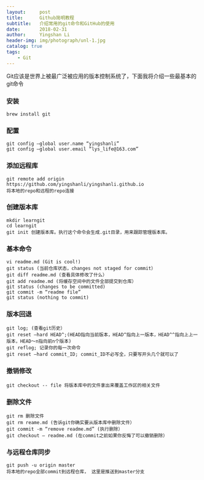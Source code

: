 ```yaml
---
layout:     post
title:      Github简明教程
subtitle:   介绍常用的git命令和GitHub的使用
date:       2018-02-31
author:     Yingshan Li
header-img: img/photograph/unl-1.jpg
catalog: true
tags:
    - Git
---
```



Git应该是世界上被最广泛被应用的版本控制系统了，下面我将介绍一些最基本的git命令

### 安装

`brew install git`

### 配置

```
git config —global user.name “yingshanli”
git config —global user.email “lys_life@163.com”
```

### 添加远程库

```
git remote add origin https://github.com/yingshanli/yingshanli.github.io 
将本地的repo和远程的repo连接
```

### 创建版本库

```
mkdir learngit
cd learngit
git init 创建版本库。执行这个命令会生成.git目录，用来跟踪管理版本库。
```

### 基本命令

```
vi readme.md (Git is cool!)
git status (当前仓库状态，changes not staged for commit）
git diff readme.md (查看具体修改了什么）
git add readme.md (将缓存空间中的文件全部提交到仓库）
git status (changes to be committed)
git commit -m “readme file”
git status (nothing to commit)
```

### 版本回退

```
git log; (查看git历史）
git reset —hard HEAD^;(HEAD指向当前版本，HEAD^指向上一版本，HEAD^^指向上上一版本，HEAD～n指向前n个版本)
git reflog; 记录你的每一次命令
git reset —hard commit_ID; commit_ID不必写全，只要写开头几个就可以了
```

### 撤销修改

```
git checkout -- file 将版本库中的文件拿出来覆盖工作区的相关文件
```

### 删除文件

```
git rm 删除文件
git rm reame.md (告诉git你确实要从版本库中删除文件）
git commit -m “remove readme.md” (执行删除）
git checkout — readme.md (在commit之前如果你反悔了可以撤销删除）
```

### 与远程仓库同步

```
git push -u origin master 
将本地的repo全部commit到远程仓库， 这里是推送到master分支
```

